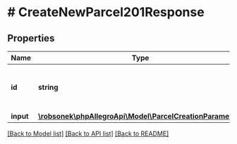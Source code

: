 # # CreateNewParcel201Response

## Properties

Name | Type | Description | Notes
------------ | ------------- | ------------- | -------------
**id** | **string** | The unique command UUID provided in the input. | [optional]
**input** | [**\robsonek\phpAllegroApi\Model\ParcelCreationParameters**](ParcelCreationParameters.md) |  | [optional]

[[Back to Model list]](../../README.md#models) [[Back to API list]](../../README.md#endpoints) [[Back to README]](../../README.md)
